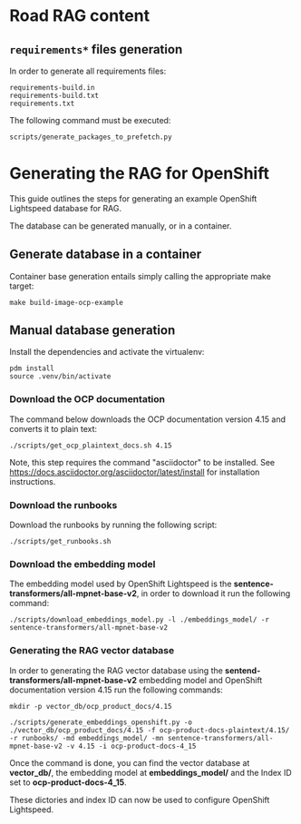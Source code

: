 # Road RAG content

## `requirements*` files generation

In order to generate all requirements files:

```
requirements-build.in
requirements-build.txt
requirements.txt
```

The following command must be executed:

```bash
scripts/generate_packages_to_prefetch.py
```

# Generating the RAG for OpenShift

This guide outlines the steps for generating an example OpenShift Lightspeed
database for RAG.

The database can be generated manually, or in a container.

## Generate database in a container

Container base generation entails simply calling the appropriate make target:

```
make build-image-ocp-example
```

## Manual database generation

Install the dependencies and activate the virtualenv:

```
pdm install
source .venv/bin/activate
```

### Download the OCP documentation

The command below downloads the OCP documentation version 4.15 and
converts it to plain text:

```
./scripts/get_ocp_plaintext_docs.sh 4.15
```

Note, this step requires the command "asciidoctor" to be installed. See
https://docs.asciidoctor.org/asciidoctor/latest/install for installation
instructions.

### Download the runbooks

Download the runbooks by running the following script:

```
./scripts/get_runbooks.sh
```

### Download the embedding model

The embedding model used by OpenShift Lightspeed is the
**sentence-transformers/all-mpnet-base-v2**, in order to download it run
the following command:

```
./scripts/download_embeddings_model.py -l ./embeddings_model/ -r sentence-transformers/all-mpnet-base-v2
```

### Generating the RAG vector database

In order to generating the RAG vector database using the
**sentend-transformers/all-mpnet-base-v2** embedding model and OpenShift
documentation version 4.15 run the following commands:

```
mkdir -p vector_db/ocp_product_docs/4.15

./scripts/generate_embeddings_openshift.py -o ./vector_db/ocp_product_docs/4.15 -f ocp-product-docs-plaintext/4.15/ -r runbooks/ -md embeddings_model/ -mn sentence-transformers/all-mpnet-base-v2 -v 4.15 -i ocp-product-docs-4_15
```

Once the command is done, you can find the vector database at
**vector_db/**, the embedding model at **embeddings_model/** and the
Index ID set to **ocp-product-docs-4_15**.

These dictories and index ID can now be used to configure OpenShift
Lightspeed.
